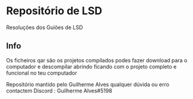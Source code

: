 # Repositório de LSD 
 Resoluções dos Guiões de LSD

## Info
 Os ficheiros qar são os projetos compilados podes fazer download para o computador e descompilar abrindo ficando com o projeto completo e funcional no teu computador 
 
 Repositório mantido pelo Guilherme Alves qualquer dúvida ou erro contactem 
 Discord : Guilherme Alves#5198
